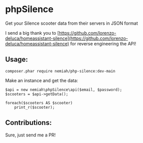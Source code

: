 # phpSilence
Get your Silence scooter data from their servers in JSON format

I send a big thank you to [https://github.com/lorenzo-deluca/homeassistant-silence](https://github.com/lorenzo-deluca/homeassistant-silence) for reverse engineering the API!

## Usage:

	composer.phar require nemiah/php-silence:dev-main

Make an instance and get the data:

	$api = new nemiah\phpSilence\api($email, $password);
	$scooters = $api->getData();
	
	foreach($scooters AS $scooter)
		print_r($scooter);
	
## Contributions:
Sure, just send me a PR!
